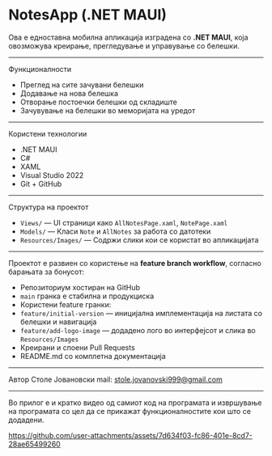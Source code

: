 # NotesApp (.NET MAUI)

Ова е едноставна мобилна апликација изградена со **.NET MAUI**, која овозможува креирање, прегледување и управување со белешки.

---

 Функционалности

-  Преглед на сите зачувани белешки
-  Додавање на нова белешка
-  Отворање постоечки белешки од складиште
-  Зачувување на белешки во меморијата на уредот

---

 Користени технологии

- .NET MAUI
- C#
- XAML
- Visual Studio 2022
- Git + GitHub

---

 Структура на проектот

- `Views/` — UI страници како `AllNotesPage.xaml`, `NotePage.xaml`
- `Models/` — Класи `Note` и `AllNotes` за работа со датотеки
- `Resources/Images/` — Содржи слики кои се користат во апликацијата

---

Проектот е развиен со користење на **feature branch workflow**, согласно барањата за бонусот:

-  Репозиториум хостиран на GitHub
-  `main` гранка е стабилна и продукциска
-  Користени feature гранки:
  - `feature/initial-version` — иницијална имплементација на листата со белешки и навигација
  - `feature/add-logo-image` — додадено лого во интерфејсот и слика во `Resources/Images`
-  Креирани и споени Pull Requests
-  README.md со комплетна документација

---

Автор
Столе Јовановски
mail: stole.jovanovski999@gmail.com

---

Во прилог е и кратко видео од самиот код на програмата и извршување на програмата со цел да се прикажат функционалностите кои што се додадени.

https://github.com/user-attachments/assets/7d634f03-fc86-401e-8cd7-28ae65499260

